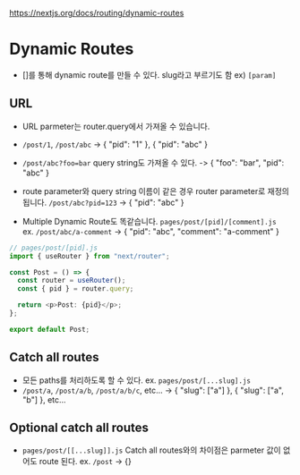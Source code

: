 https://nextjs.org/docs/routing/dynamic-routes

# Dynamic Routes

- []를 통해 dynamic route를 만들 수 있다. slug라고 부르기도 함 ex) `[param]`

## URL

- URL parmeter는 router.query에서 가져올 수 있습니다.

- `/post/1`, `/post/abc` -> { "pid": "1" }, { "pid": "abc" }
- `/post/abc?foo=bar` query string도 가져올 수 있다. -> { "foo": "bar", "pid": "abc" }
- route parameter와 query string 이름이 같은 경우 router parameter로 재정의 됩니다. `/post/abc?pid=123` -> { "pid": "abc" }

- Multiple Dynamic Route도 똑같습니다. `pages/post/[pid]/[comment].js ` ex. `/post/abc/a-comment` -> { "pid": "abc", "comment": "a-comment" }

```typescript
// pages/post/[pid].js
import { useRouter } from "next/router";

const Post = () => {
  const router = useRouter();
  const { pid } = router.query;

  return <p>Post: {pid}</p>;
};

export default Post;
```

## Catch all routes

- 모든 paths를 처리하도록 할 수 있다. ex. `pages/post/[...slug].js`
- `/post/a`, `/post/a/b`, `/post/a/b/c`, etc... -> { "slug": ["a"] }, { "slug": ["a", "b"] }, etc...

## Optional catch all routes

- `pages/post/[[...slug]].js` Catch all routes와의 차이점은 parmeter 값이 없어도 route 된다. ex. `/post` -> {}
